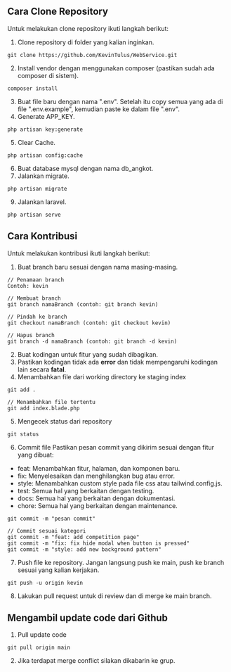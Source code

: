 ## Cara Clone Repository

Untuk melakukan clone repository ikuti langkah berikut:

1. Clone repository di folder yang kalian inginkan.

```console
git clone https://github.com/KevinTulus/WebService.git
```

2. Install vendor dengan menggunakan composer (pastikan sudah ada composer di sistem).

```console
composer install
```

3.  Buat file baru dengan nama ".env". Setelah itu copy semua yang ada di file ".env.example", kemudian paste ke dalam file ".env".
4.  Generate APP_KEY.

```console
php artisan key:generate
```

5.  Clear Cache.

```console
php artisan config:cache
```

6. Buat database mysql dengan nama db_angkot.
7. Jalankan migrate.

```console
php artisan migrate
```

9. Jalankan laravel.

```console
php artisan serve
```

## Cara Kontribusi

Untuk melakukan kontribusi ikuti langkah berikut:

1. Buat branch baru sesuai dengan nama masing-masing.

```console
// Penamaan branch
Contoh: kevin

// Membuat branch
git branch namaBranch (contoh: git branch kevin)

// Pindah ke branch
git checkout namaBranch (contoh: git checkout kevin)

// Hapus branch
git branch -d namaBranch (contoh: git branch -d kevin)
```

2. Buat kodingan untuk fitur yang sudah dibagikan.
3. Pastikan kodingan tidak ada **error** dan tidak mempengaruhi kodingan lain secara **fatal**.
4. Menambahkan file dari working directory ke staging index

```console
git add .

// Menambahkan file tertentu
git add index.blade.php
```

5. Mengecek status dari repository

```console
git status
```

6. Commit file
   Pastikan pesan commit yang dikirim sesuai dengan fitur yang dibuat:

-   feat: Menambahkan fitur, halaman, dan komponen baru.
-   fix: Menyelesaikan dan menghilangkan bug atau error.
-   style: Menambahkan custom style pada file css atau tailwind.config.js.
-   test: Semua hal yang berkaitan dengan testing.
-   docs: Semua hal yang berkaitan dengan dokumentasi.
-   chore: Semua hal yang berkaitan dengan maintenance.

```console
git commit -m "pesan commit"

// Commit sesuai kategori
git commit -m "feat: add competition page"
git commit -m "fix: fix hide modal when button is pressed"
git commit -m "style: add new background pattern"
```

7. Push file ke repository. Jangan langsung push ke main, push ke branch sesuai yang kalian kerjakan.

```console
git push -u origin kevin
```

8. Lakukan pull request untuk di review dan di merge ke main branch.

## Mengambil update code dari Github

1. Pull update code

```console
git pull origin main
```

2. Jika terdapat merge conflict silakan dikabarin ke grup.
